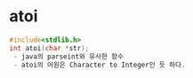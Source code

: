 atoi
====
```c
#include<stdlib.h>
int atoi(char *str);
 - java의 parseint와 유사한 함수
 - atoi의 어원은 Character to Integer인 듯 하다.
```
